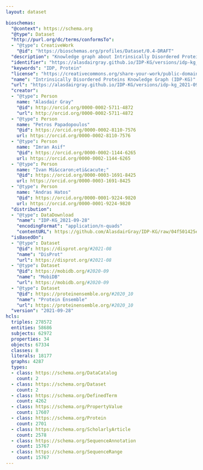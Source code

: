 ```yaml
---
layout: dataset

bioschemas:
  "@context": https://schema.org
  "@type": Dataset
  "http://purl.org/dc/terms/conformsTo":
  - "@type": CreativeWork
    "@id": "https://bioschemas.org/profiles/Dataset/0.4-DRAFT"
  "description": "Knowledge graph about Intrinsically Disordered Proteins generated from Bioschemas markup embedded within DisProt, MobiDB, and ProteinEnsemble."
  "identifier": "https://alasdairgray.github.io/IDP-KG/versions/idp-kg_2021-09-28"
  "keywords": "IDP, Protein"
  "license": "https://creativecommons.org/share-your-work/public-domain/cc0/"
  "name": "Intrinsically Disordered Proteins Knowledge Graph (IDP-KG)"
  "url": "https://alasdairgray.github.io/IDP-KG/versions/idp-kg_2021-09-28"
  "creator":
  - "@type": Person
    name: "Alasdair Gray"
    "@id": http://orcid.org/0000-0002-5711-4872
    "url": http://orcid.org/0000-0002-5711-4872
  - "@type": Person
    name: "Petros Papadopoulos"
    "@id": https://orcid.org/0000-0002-8110-7576
    url: https://orcid.org/0000-0002-8110-7576
  - "@type": Person
    name: "Imran Asif"
    "@id": https://orcid.org/0000-0002-1144-6265
    url: https://orcid.org/0000-0002-1144-6265
  - "@type": Person
    name: "Ivan Mi&ccaron;eti&cacute;"
    "@id": https://orcid.org/0000-0003-1691-8425
    url: https://orcid.org/0000-0003-1691-8425
  - "@type": Person
    name: "Andras Hatos"
    "@id": https://orcid.org/0000-0001-9224-9820
    url: https://orcid.org/0000-0001-9224-9820
  "distribution":
  - "@type": DataDownload
    "name": "IDP-KG_2021-09-28"
    "encodingFormat": "application/n-quads"
    "contentURL": https://github.com/AlasdairGray/IDP-KG/raw/04f501425ee658dbe9c46cfc5cda949b2fa1189b/notebooks/IDPKG-Full.nq
  "isBasedOn":
  - "@type": Dataset
    "@id": https://disprot.org/#2021-08
    "name": "DisProt"
    "url": https://disprot.org/#2021-08
  - "@type": Dataset
    "@id": https://mobidb.org/#2020-09
    "name": "MobiDB"
    "url": https://mobidb.org/#2020-09
  - "@type": Dataset
    "@id": https://proteinensemble.org/#2020_10
    "name": "Protein Ensemble"
    "url": https://proteinensemble.org/#2020_10
  "version": "2021-09-28"
hcls:
  triples: 278572
  entities: 58686
  subjects: 62972
  properties: 34
  objects: 67334
  classes: 8
  literals: 18177
  graphs: 4287
  types:
  - class: https://schema.org/DataCatalog
    count: 2
  - class: https://schema.org/Dataset
    count: 2
  - class: https://schema.org/DefinedTerm
    count: 4262
  - class: https://schema.org/PropertyValue
    count: 17607
  - class: https://schema.org/Protein
    count: 2701
  - class: https://schema.org/ScholarlyArticle
    count: 2578
  - class: https://schema.org/SequenceAnnotation
    count: 15767
  - class: https://schema.org/SequenceRange
    count: 15767
---
```

